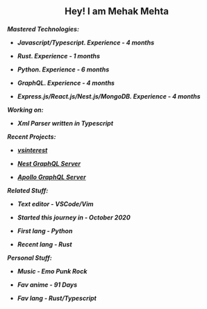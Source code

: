 <div align = "center" ><h2>Hey! I am Mehak Mehta</h2><h4> </h4></div>  

<h5 align="left"> 
  
Mastered Technologies:                                                  

- Javascript/Typescript. *Experience - 4 months*
  
- Rust. *Experience - 1 months*
  
- Python. *Experience - 6 months*
  
- GraphQL. *Experience - 4 months*
  
- Express.js/React.js/Nest.js/MongoDB. *Experience - 4 months*
  
  
Working on:
 
 - Xml Parser written in Typescript

Recent Projects:
  - <a href="">vsinterest</a>
  
  - <a href="">Nest GraphQL Server</a>
  
  - <a href="">Apollo GraphQL Server</a>
  
  
  
Related Stuff:

- Text editor - VSCode/Vim
  
- Started this journey in - October 2020
  
- First lang - Python
  
- Recent lang - Rust

Personal Stuff:

- Music - Emo Punk Rock
  
- Fav anime - 91 Days
  
- Fav lang - Rust/Typescript
  
</h5>

